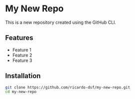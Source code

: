 # My New Repo

This is a new repository created using the GitHub CLI.

## Features

- Feature 1
- Feature 2
- Feature 3

## Installation

```bash
git clone https://github.com/ricardo-dsf/my-new-repo.git
cd my-new-repo
